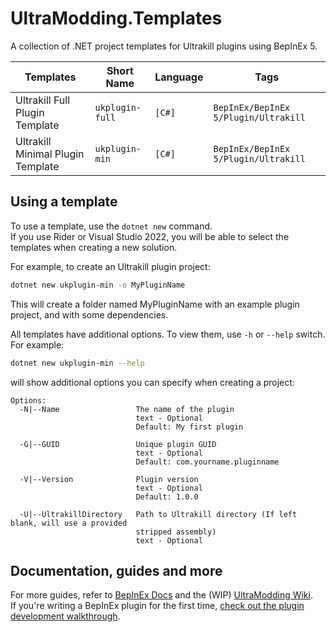 # UltraModding.Templates

A collection of .NET project templates for Ultrakill plugins using BepInEx 5.

| Templates                         | Short Name      | Language | Tags                                 |
|-----------------------------------|-----------------|----------|--------------------------------------|
| Ultrakill Full Plugin Template    | `ukplugin-full` | `[C#]`   | `BepInEx/BepInEx 5/Plugin/Ultrakill` |
| Ultrakill Minimal Plugin Template | `ukplugin-min`  | `[C#]`   | `BepInEx/BepInEx 5/Plugin/Ultrakill` |


## Using a template

To use a template, use the `dotnet new` command.  
If you use Rider or Visual Studio 2022, you will be able to select the templates when creating a new solution.

For example, to create an Ultrakill plugin project:
```bash
dotnet new ukplugin-min -o MyPluginName
```

This will create a folder named MyPluginName with an example plugin project, and with some dependencies.

All templates have additional options. To view them, use `-h` or `--help` switch. For example:

```bash
dotnet new ukplugin-min --help
```

will show additional options you can specify when creating a project:

```text
Options:
  -N|--Name                 The name of the plugin
                            text - Optional
                            Default: My first plugin

  -G|--GUID                 Unique plugin GUID
                            text - Optional
                            Default: com.yourname.pluginname

  -V|--Version              Plugin version
                            text - Optional
                            Default: 1.0.0

  -U|--UltrakillDirectory   Path to Ultrakill directory (If left blank, will use a provided
                            stripped assembly)
                            text - Optional
```

## Documentation, guides and more

For more guides, refer to [BepInEx Docs](https://docs.bepinex.dev) and the (WIP) [UltraModding Wiki](https://ultramodding.github.io/).  
If you're writing a BepInEx plugin for the first time, [check out the plugin development walkthrough](https://docs.bepinex.dev/articles/dev_guide/plugin_tutorial/index.html).
